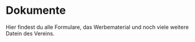 # Dokumente
Hier findest du alle Formulare, das Werbematerial und noch viele weitere Datein des Vereins.

